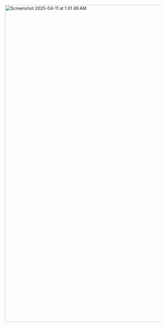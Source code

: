 <img width="1034" alt="Screenshot 2025-04-11 at 1 01 49 AM" src="https://github.com/user-attachments/assets/a00027d3-ebc8-4846-acbd-efe03c7375d6" />
